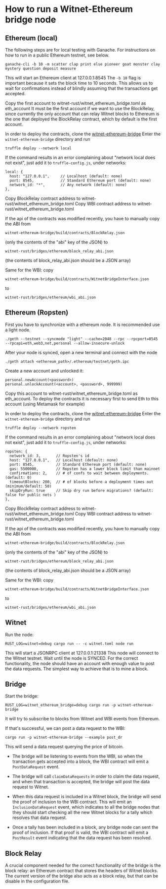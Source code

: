 # How to run a Witnet-Ethereum bridge node

## Ethereum (local)

The following steps are for local testing with Ganache.
For instructions on how to run in a public Ethereum testnet, see below.

    ganache-cli -b 10 -m scatter clap print else pioneer goat monster clay mystery question deposit measure

This will start an Ethereum client at 127.0.0.1:8545
The `-b 10` flag is important because it sets the block time to 10 seconds.
This allows us to wait for confirmations instead of blindly assuming that the
transactions get accepted.

Copy the first account to witnet-rust/witnet_ethereum_bridge.toml as eth_account
It must be the first account if we want to use the BlockRelay, since currently
the only account that can relay Witnet blocks to Ethereum is the one that
deployed the BlockRelay contract, which by default is the first account.

In order to deploy the contracts, clone the [witnet-ethereum-bridge](https://github.com/witnet/witnet-ethereum-bridge)
Enter the `witnet-ethereum-bridge` directory and run

    truffle deploy --network local

If the command results in an error complaining about "network local does not exist", just add it to `truffle-config.js`, under networks:

    local: {
      host: "127.0.0.1",     // Localhost (default: none)
      port: 8545,            // Standard Ethereum port (default: none)
      network_id: "*",       // Any network (default: none)
    },


Copy BlockRelay contract address to witnet-rust/witnet_ethereum_bridge.toml
Copy WBI contract address to witnet-rust/witnet_ethereum_bridge.toml

If the api of the contracts was modified recently, you have to manually copy
the ABI from

    witnet-ethereum-bridge/build/contracts/BlockRelay.json

(only the contents of the "abi" key of the JSON) to

    witnet-rust/bridges/ethereum/block_relay_abi.json

(the contents of block_relay_abi.json should be a JSON array)

Same for the WBI: copy

    witnet-ethereum-bridge/build/contracts/WitnetBridgeInterface.json

to

    witnet-rust/bridges/ethereum/wbi_abi.json

## Ethereum (Ropsten)

First you have to synchronize with a ethereum node. It is recommended use a light node.

    ./geth --testnet --syncmode "light" --cache=2048 --rpc --rpcport=8545 --rpcapi=eth,web3,net,personal --allow-insecure-unlock

After your node is synced, open a new terminal and connect with the node

    ./geth attach <ethereum_path>/.ethereum/testnet/geth.ipc

Create a new account and unlocked it:

    personal.newAccount(<password>)
    personal.unlockAccount(<account>, <password>, 999999)

Copy this account to witnet-rust/witnet_ethereum_bridge.toml as eth_account. To deploy the contracts it is necessary first to send Eth to this account (using Metamask for example)

In order to deploy the contracts, clone the [witnet-ethereum-bridge](https://github.com/witnet/witnet-ethereum-bridge)
Enter the `witnet-ethereum-bridge` directory and run

    truffle deploy --network ropsten

If the command results in an error complaining about "network local does not exist", just add it to `truffle-config.js`, under networks:

    ropsten: {
      network_id: 3,       // Ropsten's id
      host: "127.0.0.1",   // Localhost (default: none)
      port: 8545,          // Standard Ethereum port (default: none)
      gas: 5500000,        // Ropsten has a lower block limit than mainnet
      confirmations: 2,    // # of confs to wait between deployments. (default: 0)
      timeoutBlocks: 200,  // # of blocks before a deployment times out  (minimum/default: 50)
      skipDryRun: true     // Skip dry run before migrations? (default: false for public nets )
    },


Copy BlockRelay contract address to witnet-rust/witnet_ethereum_bridge.toml
Copy WBI contract address to witnet-rust/witnet_ethereum_bridge.toml

If the api of the contracts was modified recently, you have to manually copy
the ABI from

    witnet-ethereum-bridge/build/contracts/BlockRelay.json

(only the contents of the "abi" key of the JSON) to

    witnet-rust/bridges/ethereum/block_relay_abi.json

(the contents of block_relay_abi.json should be a JSON array)

Same for the WBI: copy

    witnet-ethereum-bridge/build/contracts/WitnetBridgeInterface.json

to

    witnet-rust/bridges/ethereum/wbi_abi.json
## Witnet

Run the node:

    RUST_LOG=witnet=debug cargo run -- -c witnet.toml node run

This will start a JSONRPC client at 127.0.0.1:21338
This node will connect to the Witnet testnet. Wait until the node is SYNCED.
For the correct functionality, the node should have an account with enough
value to post the data requests. The simplest way to achieve that is to mine
a block.

## Bridge

Start the bridge:

    RUST_LOG=witnet_ethereum_bridge=debug cargo run -p witnet-ethereum-bridge

It will try to subscribe to blocks from Witnet and WBI events from Ethereum.

If that's successful, we can post a data request to the WBI:

    cargo run -p witnet-ethereum-bridge --example post_dr

This will send a data request querying the price of bitcoin.

* The bridge will be listening to events from the WBI, so when the transaction
gets accepted into a block, the WBI contract will emit a `PostDataRequest` event.

* The bridge will call `claimDataRequests` in order to claim the data request,
and when that transaction is accepted, the bridge will post the data request to
Witnet.

* When this data request is included in a Witnet block, the bridge will send the
proof of inclusion to the WBI contract. This will emit an `InclusionDataRequest`
event, which indicates to all the bridge nodes that they should start checking
all the new Witnet blocks for a tally which resolves that data request.

* Once a tally has been included in a block, any bridge node can sent the proof
of inclusion. If that proof is valid, the WBI contract will emit a `PostResult`
event indicating that the data request has been resolved.

## Block Relay

A crucial component needed for the correct functionality of the bridge is the
block relay: an Ethereum contract that stores the headers of Witnet blocks.
The current version of the bridge also acts as a block relay, but that can be
disable in the configuration file.
